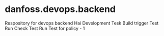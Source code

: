 # danfoss.devops.backend
Respository for devops backend
Hai Development 
Tesk Build trigger
Test Run
Check Test Run
Test for policy - 1

